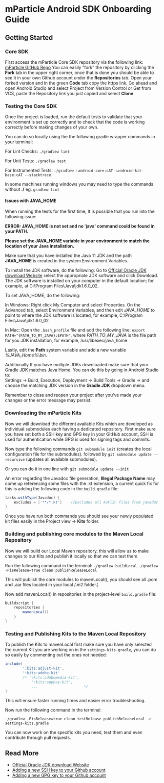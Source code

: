 # mParticle Android SDK Onboarding Guide

## Getting Started

### Core SDK

First access the mParticle Core SDK repository via the following
link: [mParticle GitHub Repo](https://github.com/mParticle/mparticle-android-sdk)
You can easily "fork" the repository by clicking the **Fork** tab in the upper right corner, once
that is done you should be able to see it in your own Github account under the **Repositories** tab.
Open your forked version and in the green **Code** tab copy the https link. Go ahead and open
Android Studio and select Project from Version Control or Get from VCS, paste the Repository link
you just copied and select **Clone**.

### Testing the Core SDK

Once the project is loaded, run the default tests to validate that your environment is set up
correctly and to check that the code is working correctly before making changes of your own.

You can do so locally using the the following gradle wrapper commands in your terminal:

For Lint Checks:
`./gradlew lint`

For Unit Tests:
`./gradlew test`

For Instrumented Tests:
`./gradlew :android-core:cAT :android-kit-base:cAT --stacktrace`

In some machines running windows you may need to type the commands without **./**
eg. `gradlew lint`

#### Issues with JAVA_HOME

When running the tests for the first time, It is possible that you run into the following issue:

**ERROR: JAVA_HOME is not set and no 'java' command could be found in your PATH.**

**Please set the JAVA_HOME variable in your environment to match the location of your Java
installation.**

Make sure that you have installed the Java 11 JDK and the path **JAVA_HOME** is created in the
system Environment Variables.

To install the JDK software, do the following:
Go to [Official Oracle JDK download Website](https://www.oracle.com/java/technologies/downloads/)
select the appropriate JDK software and click Download. The JDK software is installed on your
computer in the default location; for example, at C:\Program Files\Java\jdk1.6.0_02.

To set JAVA_HOME, do the following:

In Windows:
Right click My Computer and select Properties. On the Advanced tab, select Environment Variables,
and then edit _JAVA_HOME_ to point to where the JDK software is located, for example, C:\Program
Files\Java\jdk1.6.0_02

In Mac: Open the `.bash_profile` file and add the following
line: `export PATH="{PATH_TO_MY_JAVA}:$PATH"`, where _PATH_TO_MY_JAVA_ is the file path for you JDK
installation, for example, /usr/libexec/java_home

Lastly, edit the **Path** system variable and add a new variable _%JAVA_Home%\bin_.

Additionally If you have multiple JDKs downloaded make sure that your Gradle JDK matches Java Home.
You can do this by going in Android Studio to:  
Settings -> Build, Execution, Deployment -> Build Tools -> Gradle -> and choose the matching JDK
version in the **Gradle JDK** dropdown menu.

Remember to close and reopen your project after you've made your changes or the error message may
persist.

### Downloading the mParticle Kits

Now we will download the different available Kits which are developed as individual submodules each
having a dedicated repository. First make sure you have set both a SSH key and GPG key in your
GitHub account, SSH is used for authentication while GPG is used for signing tags and commits.

Now type the following commands `git submodule init` (creates the local configuration file for the
submodules). followed by `git submodule update --recursive` (updates all available submodules).

Or you can do it in one line with `git submodule update --init`

An error regarding the Javadoc file generation, **Illegal Package Name** may come up referencing
some files with the .kt extension, a current quick fix for this is adding the following code in
the `build.gradle` file:

```groovy
tasks.withType(Javadoc) {
    excludes = ['**/*.kt']    //Excludes all kotlin files from javadoc file
}
```

Once you have run both commands you should see your newly populated kit files easily in the Project
view -> **Kits** folder.

### Building and publishing core modules to the Maven Local Repository

Now we will build our Local Maven repository, this will allow us to make changes to our Kits and
publish it locally so that we can test them.

Run the following command in the terminal:
`./gradlew buildLocal`
`./gradlew -PisRelease=true clean publishReleaseLocal`

This will publish the core modules to mavenLocal(), you should see all .pom and .aar files located
in your local /.m2 folder.)

Now add mavenLocal() in repositories in the project-level `build.gradle` file:

```groovy
buildscript {
    repositories {
        mavenLocal()
    }
}
```

### Testing and Publishing Kits to the Maven Local Repository

To publish the Kits to mavenLocal first make sure you have only selected the current Kit you are
working on in the `settings-kits.gradle`, you can do so easily by commenting out the ones not
needed:

```groovy
include(
        ':kits:adjust-kit',
        ':kits:adobe-kit'
        /* ':kits:adobemedia-kit',
            ':kits:appboy-kit',
            ...                     */
)
```

This will ensure faster running times and easier error troubleshooting.

Now run the following command in the terminal:

`./gradlew -PisRelease=true clean testRelease publishReleaseLocal -c settings-kits.gradle`

You can now work on the specific kits you need, test them and even contribute through pull requests.

## Read More

- [Official Oracle JDK download Website](https://www.oracle.com/java/technologies/downloads/)
- [Adding a new SSH key to your Github account](https://docs.github.com/en/authentication/connecting-to-github-with-ssh/adding-a-new-ssh-key-to-your-github-account)
- [Adding a new GPG key to your Github account](https://docs.github.com/en/authentication/managing-commit-signature-verification/adding-a-new-gpg-key-to-your-github-account)

